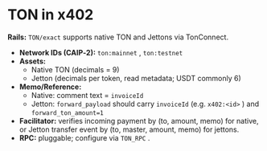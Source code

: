 # TON in x402

**Rails:** `TON/exact`  supports native TON and Jettons via TonConnect.

- **Network IDs (CAIP‑2):** `ton:mainnet` , `ton:testnet` 
- **Assets:**
  - Native TON (decimals = 9)
  - Jetton (decimals per token, read metadata; USDT commonly 6)
- **Memo/Reference:**
  - Native: comment text = `invoiceId` 
  - Jetton: `forward_payload`  should carry `invoiceId`  (e.g. `x402:<id>` ) and `forward_ton_amount=1` 
- **Facilitator:** verifies incoming payment by (to, amount, memo) for native, or Jetton transfer event by (to, master, amount, memo) for jettons.
- **RPC:** pluggable; configure via `TON_RPC` .
